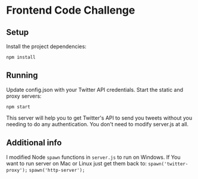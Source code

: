 #  Frontend Code Challenge

## Setup

Install the project dependencies:

`npm install`

## Running

Update config.json with your Twitter API credentials.
Start the static and proxy servers:

`npm start`

This server will help you to get Twitter's API to send you tweets without you needing to do any authentication.  You don't need to modify server.js at all. 

## Additional info

I modified Node `spawn` functions in `server.js` to run on Windows.
If You want to run server on Mac or Linux just get them back to:
`spawn('twitter-proxy');`
`spawn('http-server');`